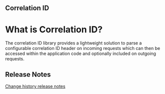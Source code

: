 Correlation ID
-

# What is Correlation ID?

The correlation ID library provides a lightweight solution to parse a configurable correlation ID header on incoming requests which can then be accessed within the application code and optionally included on outgoing requests.

## Release Notes

[Change history release notes](https://stevejgordon.github.io/CorrelationId/releasenotes)